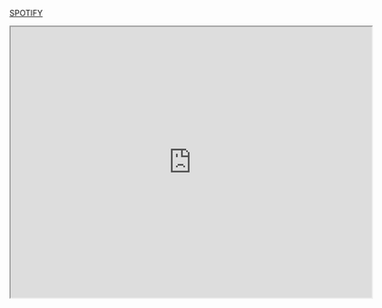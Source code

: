 [SPOTIFY](https://open.spotify.com/artist/5lDAjxt5f3kf3HhuTbmaja?si=hgk9kpl1RBmYDiYT39puyg)


<iframe src="https://open.spotify.com/artist/5lDAjxt5f3kf3HhuTbmaja?si=hgk9kpl1RBmYDiYT39puyg" width="640" height="480">
</iframe>
